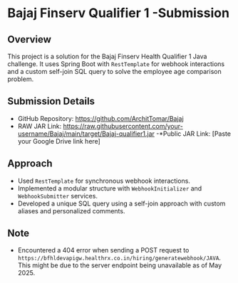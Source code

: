 # Bajaj Finserv Qualifier 1 -Submission

## Overview
This project is a solution for the Bajaj Finserv Health Qualifier 1 Java challenge. It uses Spring Boot with `RestTemplate` for webhook interactions and a custom self-join SQL query to solve the employee age comparison problem.

## Submission Details
- GitHub Repository: https://github.com/ArchitTomar/Bajaj
- RAW JAR Link: https://raw.githubusercontent.com/your-username/Bajaj/main/target/Bajaj-qualifier1.jar
  -*Public JAR Link: [Paste your Google Drive link here]

## Approach
- Used `RestTemplate` for synchronous webhook interactions.
- Implemented a modular structure with `WebhookInitializer` and `WebhookSubmitter` services.
- Developed a unique SQL query using a self-join approach with custom aliases and personalized comments.

## Note
- Encountered a 404 error when sending a POST request to `https://bfhldevapigw.healthrx.co.in/hiring/generatewebhook/JAVA`. This might be due to the server endpoint being unavailable as of May 2025.
